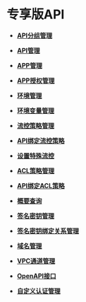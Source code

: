 # 专享版API<a name="apig-phapi-180713013"></a>

-   **[API分组管理](API分组管理-0.md)**  

-   **[API管理](API管理-6.md)**  

-   **[APP管理](APP管理-20.md)**  

-   **[APP授权管理](APP授权管理-28.md)**  

-   **[环境管理](环境管理-34.md)**  

-   **[环境变量管理](环境变量管理-39.md)**  

-   **[流控策略管理](流控策略管理-44.md)**  

-   **[API绑定流控策略](API绑定流控策略-50.md)**  

-   **[设置特殊流控](设置特殊流控-56.md)**  

-   **[ACL策略管理](ACL策略管理-61.md)**  

-   **[API绑定ACL策略](API绑定ACL策略-68.md)**  

-   **[概要查询](概要查询-75.md)**  

-   **[签名密钥管理](签名密钥管理-79.md)**  

-   **[签名密钥绑定关系管理](签名密钥绑定关系管理-84.md)**  

-   **[域名管理](域名管理-90.md)**  

-   **[VPC通道管理](VPC通道管理-96.md)**  

-   **[OpenAPI接口](OpenAPI接口-105.md)**  

-   **[自定义认证管理](自定义认证管理-110.md)**  


